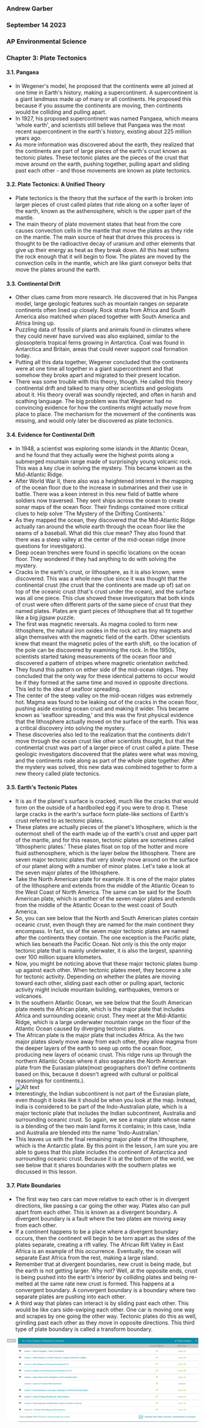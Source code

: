 ### Andrew Garber
### September 14 2023
### AP Environmental Science
### Chapter 3: Plate Tectonics

#### 3.1. Pangaea
 - In Wegener's model, he proposed that the continents were all joined at one time in Earth's history, making a supercontinent. A supercontinent is a giant landmass made up of many or all continents. He proposed this because if you assume the continents are moving, then continents would be colliding and pulling apart.
 - In 1927, his proposed supercontinent was named Pangaea, which means 'whole earth', and scientists still believe that Pangaea was the most recent supercontinent in the earth's history, existing about 225 million years ago.
 - As more information was discovered about the earth, they realized that the continents are part of large pieces of the earth's crust known as tectonic plates. These tectonic plates are the pieces of the crust that move around on the earth, pushing together, pulling apart and sliding past each other - and those movements are known as plate tectonics.


#### 3.2. Plate Tectonics: A Unified Theory
 - Plate tectonics is the theory that the surface of the earth is broken into larger pieces of crust called plates that ride along on a softer layer of the earth, known as the asthenosphere, which is the upper part of the mantle.
 - The main theory of plate movement states that heat from the core causes convection cells in the mantle that move the plates as they ride on the mantle. The main source of heat that drives this process is thought to be the radioactive decay of uranium and other elements that give up their energy as heat as they break down. All this heat softens the rock enough that it will begin to flow. The plates are moved by the convection cells in the mantle, which are like giant conveyor belts that move the plates around the earth.


#### 3.3. Continental Drift
 - Other clues came from more research. He discovered that in his Pangea model, large geologic features such as mountain ranges on separate continents often lined up closely. Rock strata from Africa and South America also matched when placed together with South America and Africa lining up.
 - Puzzling data of fossils of plants and animals found in climates where they could never have survived was also explained, similar to the glossopteris tropical ferns growing in Antarctica. Coal was found in Antarctica and Britain, areas that could never support coal formation today.
 - Putting all this data together, Wegener concluded that the continents were at one time all together in a giant supercontinent and that somehow they broke apart and migrated to their present location.
 - There was some trouble with this theory, though. He called this theory continental drift and talked to many other scientists and geologists about it. His theory overall was soundly rejected, and often in harsh and scathing language. The big problem was that Wegener had no convincing evidence for how the continents might actually move from place to place. The mechanism for the movement of the continents was missing, and would only later be discovered as plate tectonics.


#### 3.4. Evidence for Continental Drift
 - In 1948, a scientist was exploring some islands in the Atlantic Ocean, and he found that they actually were the highest points along a submerged mountain range made of surprisingly young volcanic rock. This was a key clue in solving the mystery. This became known as the Mid-Atlantic Ridge.
 - After World War II, there also was a heightened interest in the mapping of the ocean floor due to the increase in submarines and their use in battle. There was a keen interest in this new field of battle where soldiers now traversed. They sent ships across the ocean to create sonar maps of the ocean floor. Their findings contained more critical clues to help solve 'The Mystery of the Drifting Continents.'
 - As they mapped the ocean, they discovered that the Mid-Atlantic Ridge actually ran around the whole earth through the ocean floor like the seams of a baseball. What did this clue mean? They also found that there was a steep valley at the center of the mid-ocean ridge (more questions for investigators).
 - Deep ocean trenches were found in specific locations on the ocean floor. They wondered if they had anything to do with solving the mystery.
 - Cracks in the earth's crust, or lithosphere, as it is also known, were discovered. This was a whole new clue since it was thought that the continental crust (the crust that the continents are made up of) sat on top of the oceanic crust (that's crust under the ocean), and the surface was all one piece. This clue showed these investigators that both kinds of crust were often different parts of the same piece of crust that they named plates. Plates are giant pieces of lithosphere that all fit together like a big jigsaw puzzle.
 - The first was magnetic reversals. As magma cooled to form new lithosphere, the natural iron oxides in the rock act as tiny magnets and align themselves with the magnetic field of the earth. Other scientists knew that meant the magnetic poles of the earth shift, so the location of the pole can be discovered by examining the rock. In the 1950s, scientists started taking measurements of the ocean floor and discovered a pattern of stripes where magnetic orientation switched. 
 - They found this pattern on either side of the mid-ocean ridges. They concluded that the only way for these identical patterns to occur would be if they formed at the same time and moved in opposite directions. This led to the idea of seafloor spreading.
 - The center of the steep valley on the mid-ocean ridges was extremely hot. Magma was found to be leaking out of the cracks in the ocean floor, pushing aside existing ocean crust and making it wider. This became known as 'seafloor spreading,' and this was the first physical evidence that the lithosphere actually moved on the surface of the earth. This was a critical discovery into solving the mystery.
 - These discoveries also led to the realization that the continents didn't move through the ocean crust like other scientists thought, but that the continental crust was part of a larger piece of crust called a plate. These geologic investigators discovered that the plates were what was moving, and the continents rode along as part of the whole plate together. After the mystery was solved, this new data was combined together to form a new theory called plate tectonics.

#### 3.5. Earth's Tectonic Plates
 - It is as if the planet's surface is cracked, much like the cracks that would form on the outside of a hardboiled egg if you were to drop it. These large cracks in the earth's surface form plate-like sections of Earth's crust referred to as tectonic plates.
 - These plates are actually pieces of the planet's lithosphere, which is the outermost shell of the earth made up of the earth's crust and upper part of the mantle, and for this reason, tectonic plates are sometimes called 'lithospheric plates.' These plates float on top of the hotter and more fluid asthenosphere, which is the layer below the lithosphere. There are seven major tectonic plates that very slowly move around on the surface of our planet along with a number of minor plates. Let's take a look at the seven major plates of the lithosphere.
 - Take the North American plate for example. It is one of the major plates of the lithosphere and extends from the middle of the Atlantic Ocean to the West Coast of North America. The same can be said for the South American plate, which is another of the seven major plates and extends from the middle of the Atlantic Ocean to the west coast of South America.
 - So, you can see below that the North and South American plates contain oceanic crust, even though they are named for the main continent they encompass. In fact, six of the seven major tectonic plates are named after the continents they contain. The one exception is the Pacific plate, which lies beneath the Pacific Ocean. Not only is this the only major tectonic plate that is mainly underwater, it is also the largest, spanning over 100 million square kilometers.
 - Now, you might be noticing above that these major tectonic plates bump up against each other. When tectonic plates meet, they become a site for tectonic activity. Depending on whether the plates are moving toward each other, sliding past each other or pulling apart, tectonic activity might include mountain building, earthquakes, tremors or volcanoes.
 - In the southern Atlantic Ocean, we see below that the South American plate meets the African plate, which is the major plate that includes Africa and surrounding oceanic crust. They meet at the Mid-Atlantic Ridge, which is a large underwater mountain range on the floor of the Atlantic Ocean caused by diverging tectonic plates.
 - The African plate is the major plate that includes Africa. As the two major plates slowly move away from each other, they allow magma from the deeper layers of the earth to seep up onto the ocean floor, producing new layers of oceanic crust. This ridge runs up through the northern Atlantic Ocean where it also separates the North American plate from the Eurasian plate(most geographers don't define continents based on this, because it doesn't agreed with cultural or political reasonings for continents.).
 - ![Alt text](https://study.com/cimages/multimages/16/tectonic-borders.png)
 - Interestingly, the Indian subcontinent is not part of the Eurasian plate, even though it looks like it should be when you look at the map. Instead, India is considered to be part of the Indo-Australian plate, which is a major tectonic plate that includes the Indian subcontinent, Australia and surrounding oceanic crust. So again, we see a major plate whose name is a blending of the two main land forms it contains; in this case, India and Australia are blended into the name 'Indo-Australian.'
 - This leaves us with the final remaining major plate of the lithosphere, which is the Antarctic plate. By this point in the lesson, I am sure you are able to guess that this plate includes the continent of Antarctica and surrounding oceanic crust. Because it is at the bottom of the world, we see below that it shares boundaries with the southern plates we discussed in this lesson.

#### 3.7. Plate Boundaries
 - The first way two cars can move relative to each other is in divergent directions, like passing a car going the other way. Plates also can pull apart from each other. This is known as a divergent boundary. A divergent boundary is a fault where the two plates are moving away from each other.
 - If a continent happens to be a place where a divergent boundary occurs, then the continent will begin to be torn apart as the sides of the plates separate, creating a rift valley. The African Rift Valley in East Africa is an example of this occurrence. Eventually, the ocean will separate East Africa from the rest, making a large island.
 - Remember that at divergent boundaries, new crust is being made, but the earth is not getting larger. Why not? Well, at the opposite ends, crust is being pushed into the earth's interior by colliding plates and being re-melted at the same rate new crust is formed. This happens at a convergent boundary. A convergent boundary is a boundary where two separate plates are pushing into each other.
 - A third way that plates can interact is by sliding past each other. This would be like cars side-swiping each other. One car is moving one way and scrapes by one going the other way. Tectonic plates do this as well, grinding past each other as they move in opposite directions. This third type of plate boundary is called a transform boundary.
 
![Alt text](Media/ch3_plate_tectonics.png)
